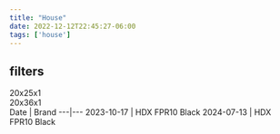 ```yaml
---
title: "House"
date: 2022-12-12T22:45:27-06:00
tags: ['house']
---
```


## filters 
20x25x1  
20x36x1  
Date | Brand
---|---
2023-10-17 | HDX FPR10 Black 
2024-07-13 | HDX FPR10 Black 